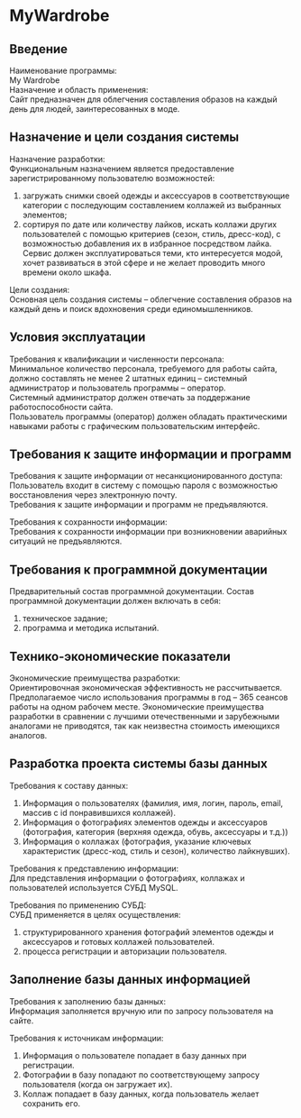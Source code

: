 # MyWardrobe
## Введение
Наименование программы:<br>
My Wardrobe<br>
Назначение и область применения:<br>
Сайт предназначен для облегчения составления образов на каждый день для людей, заинтересованных в моде. 
## Назначение и цели создания системы
Назначение разработки:<br> 
Функциональным назначением является предоставление зарегистрированному пользователю возможностей:<br>
1.	загружать снимки своей одежды и аксессуаров в соответствующие категории с последующим составлением коллажей из выбранных элементов;
2.	сортируя по дате или количеству лайков, искать коллажи других пользователей с помощью критериев (сезон, стиль, дресс-код), с возможностью добавления их в избранное        посредством лайка.
Сервис должен эксплуатироваться теми, кто интересуется модой, хочет развиваться в этой сфере и не желает проводить много времени около шкафа.<br>

Цели создания:<br>
Основная цель создания системы – облегчение составления образов на каждый день и поиск вдохновения среди единомышленников.
## Условия эксплуатации
Требования к квалификации и численности персонала:<br>
Минимальное количество персонала, требуемого для работы сайта, должно составлять не менее 2 штатных единиц – системный администратор и пользователь программы – оператор.<br>
Системный администратор должен отвечать за поддержание работоспособности сайта.<br>
Пользователь программы (оператор) должен обладать практическими навыками работы с графическим пользовательским интерфейс.
## Требования к защите информации и программ
Требования к защите информации от несанкционированного доступа:<br>
Пользователь входит в систему с помощью пароля с возможностью восстановления через электронную почту.<br>
Требования к защите информации и программ не предъявляются.<br>

Требования к сохранности информации:<br>
Требования к сохранности информации при возникновении аварийных ситуаций не предъявляются.
## Требования к программной документации
Предварительный состав программной документации. Состав программной документации должен включать в себя:<br>
1.	техническое задание;
2.	программа и методика испытаний.
## Технико-экономические показатели
Экономические преимущества разработки:<br>
Ориентировочная экономическая эффективность не рассчитывается. Предполагаемое число использования программы в год – 365 сеансов работы на одном рабочем месте.   Экономические преимущества разработки в сравнении с лучшими отечественными и зарубежными аналогами не приводятся, так как неизвестна стоимость имеющихся аналогов.
## Разработка проекта системы базы данных
Требования к составу данных:<br>
1.	Информация о пользователях (фамилия, имя, логин, пароль, email, массив с id понравившихся коллажей).
2.	Информация о фотографиях элементов одежды и аксессуаров (фотография, категория (верхняя одежда, обувь, аксессуары и т.д.))
3.	Информация о коллажах (фотография, указание ключевых характеристик (дресс-код, стиль и сезон), количество лайкнувших).

Требования к представлению информации:<br>
Для представления информации о фотографиях, коллажах и пользователей используется СУБД MySQL.<br>

Требования по применению СУБД:<br>
СУБД применяется в целях осуществления:<br>
1.	структурированного хранения фотографий элементов одежды и аксессуаров и готовых коллажей пользователей.
2.	процесса регистрации и авторизации пользователя.
## Заполнение базы данных информацией
Требования к заполнению базы данных:<br>
Информация заполняется вручную или по запросу пользователя на сайте.<br>

Требования к источникам информации:<br>
1.	Информация о пользователе попадает в базу данных при регистрации.
2.	Фотографии в базу попадают по соответствующему запросу пользователя (когда он загружает их).
3.	Коллаж попадает в базу данных, когда пользователь желает сохранить его. 
